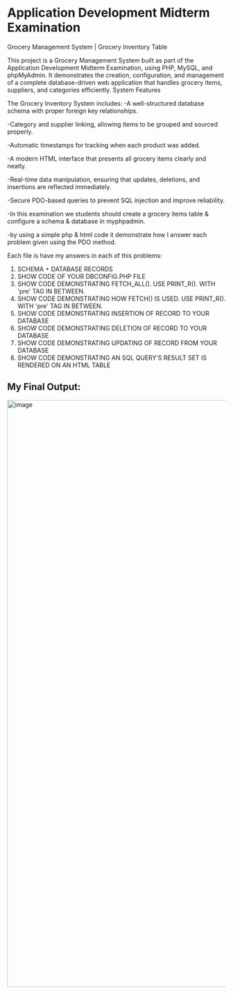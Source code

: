 <h1>Application Development Midterm Examination</h1>

Grocery Management System | Grocery Inventory Table

This project is a Grocery Management System built as part of the Application Development Midterm Examination, using PHP, MySQL, and phpMyAdmin.
It demonstrates the creation, configuration, and management of a complete database-driven web application that handles grocery items, suppliers, and categories efficiently.
System Features

The Grocery Inventory System includes:
-A well-structured database schema with proper foreign key relationships.

-Category and supplier linking, allowing items to be grouped and sourced properly.

-Automatic timestamps for tracking when each product was added.

-A modern HTML interface that presents all grocery items clearly and neatly.

-Real-time data manipulation, ensuring that updates, deletions, and insertions are reflected immediately.

-Secure PDO-based queries to prevent SQL injection and improve reliability.

-In this examination we students should create a grocery items table & configure a schema & database in myphpadmin. 

-by using a simple php & html code it demonstrate how I answer each problem given using the PDO method.

Each file is have my answers in each of this problems:

1. SCHEMA + DATABASE RECORDS
2. SHOW CODE OF YOUR DBCONFIG.PHP FILE
3. SHOW CODE DEMONSTRATING FETCH_ALL(). USE PRINT_R(). WITH 'pre' TAG IN BETWEEN.
4. SHOW CODE DEMONSTRATING HOW FETCH() IS USED. USE PRINT_R(). WITH 'pre' TAG IN BETWEEN.
5. SHOW CODE DEMONSTRATING INSERTION OF RECORD TO YOUR DATABASE
6. SHOW CODE DEMONSTRATING DELETION OF RECORD TO YOUR DATABASE
7. SHOW CODE DEMONSTRATING UPDATING OF RECORD FROM YOUR DATABASE
8. SHOW CODE DEMONSTRATING AN SQL QUERY’S RESULT SET IS RENDERED ON AN HTML TABLE


<h2>My Final Output:</h2>
<img width="2543" height="1350" alt="image" src="https://github.com/user-attachments/assets/cc2ecb53-0bad-4499-9e17-89409f227557" />

